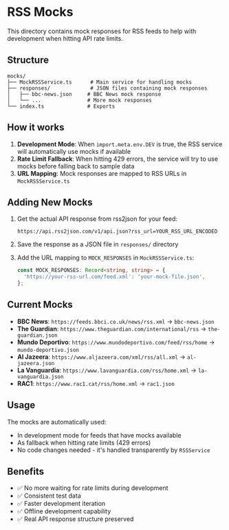 # RSS Mocks

This directory contains mock responses for RSS feeds to help with development when hitting API rate limits.

## Structure

```
mocks/
├── MockRSSService.ts      # Main service for handling mocks
├── responses/             # JSON files containing mock responses
│   ├── bbc-news.json     # BBC News mock response
│   └── ...               # More mock responses
└── index.ts              # Exports
```

## How it works

1. **Development Mode**: When `import.meta.env.DEV` is true, the RSS service will automatically use mocks if available
2. **Rate Limit Fallback**: When hitting 429 errors, the service will try to use mocks before falling back to sample data
3. **URL Mapping**: Mock responses are mapped to RSS URLs in `MockRSSService.ts`

## Adding New Mocks

1. Get the actual API response from rss2json for your feed:
   ```
   https://api.rss2json.com/v1/api.json?rss_url=YOUR_RSS_URL_ENCODED
   ```

2. Save the response as a JSON file in `responses/` directory

3. Add the URL mapping to `MOCK_RESPONSES` in `MockRSSService.ts`:
   ```typescript
   const MOCK_RESPONSES: Record<string, string> = {
     'https://your-rss-url.com/feed.xml': 'your-mock-file.json',
   };
   ```

## Current Mocks

- **BBC News**: `https://feeds.bbci.co.uk/news/rss.xml` → `bbc-news.json`
- **The Guardian**: `https://www.theguardian.com/international/rss` → `the-guardian.json`
- **Mundo Deportivo**: `https://www.mundodeportivo.com/feed/rss/home` → `mundo-deportivo.json`
- **Al Jazeera**: `https://www.aljazeera.com/xml/rss/all.xml` → `al-jazeera.json`
- **La Vanguardia**: `https://www.lavanguardia.com/rss/home.xml` → `la-vanguardia.json`
- **RAC1**: `https://www.rac1.cat/rss/home.xml` → `rac1.json`

## Usage

The mocks are automatically used:
- In development mode for feeds that have mocks available
- As fallback when hitting rate limits (429 errors)
- No code changes needed - it's handled transparently by `RSSService`

## Benefits

- ✅ No more waiting for rate limits during development
- ✅ Consistent test data
- ✅ Faster development iteration
- ✅ Offline development capability
- ✅ Real API response structure preserved
